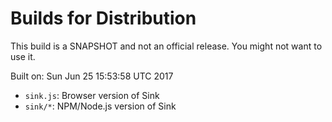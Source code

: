 # Builds for Distribution

This build is a SNAPSHOT and not an official release.  You might not want to use it.

Built on: Sun Jun 25 15:53:58 UTC 2017

* `sink.js`: Browser version of Sink
* `sink/*`: NPM/Node.js version of Sink
